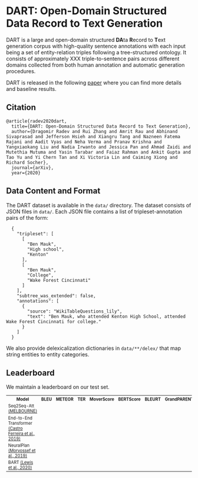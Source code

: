 # DART: Open-Domain Structured Data Record to Text Generation

DART is a large and open-domain structured **DA**ta **R**ecord to **T**ext generation corpus with high-quality sentence annotations with each input being a set of entity-relation triples following a tree-structured ontology.
It consists of approximately XXX triple-to-sentence pairs across different domains collected from both human annotation and automatic generation procedures.

DART is released in the following [paper]() where you can find more details and baseline results.

## Citation
```
@article{radev2020dart,
  title={DART: Open-Domain Structured Data Record to Text Generation},
  author={Dragomir Radev and Rui Zhang and Amrit Rau and Abhinand Sivaprasad and Jefferson Hsieh and Xiangru Tang and Nazneen Fatema Rajani and Aadit Vyas and Neha Verma and Pranav Krishna and Yangxiaokang Liu and Nadia Irwanto and Jessica Pan and Ahmad Zaidi and Mutethia Mutuma and Yasin Tarabar and Faiaz Rahman and Ankit Gupta and Tao Yu and Yi Chern Tan and Xi Victoria Lin and Caiming Xiong and Richard Socher},
  journal={arXiv},
  year={2020}
```

## Data Content and Format
The DART dataset is available in the `data/` directory. The dataset consists of JSON files in `data/`. Each JSON file contains a list of tripleset-annotation pairs of the form:
```
  {
    "tripleset": [
      [
        "Ben Mauk",
        "High school",
        "Kenton"
      ],
      [
        "Ben Mauk",
        "College",
        "Wake Forest Cincinnati"
      ]
    ],
    "subtree_was_extended": false,
    "annotations": [
      {
        "source": "WikiTableQuestions_lily",
        "text": "Ben Mauk, who attended Kenton High School, attended Wake Forest Cincinnati for college."
      }
    ]
  }
```

We also provide delexicalization dictionaries in `data/**/delex/` that map string entities to entity categories.

<!-- ## Baseline Models -->

<!-- ## Evaluation -->
<!-- We use the following evaluation metrics

### GrandPARENT

### BLEU

### METEOR

### TER

### MoverScore

### BERTScore

### BLEURT -->

## Leaderboard

We maintain a leaderboard on our test set.


<table style='font-size:80%'>
  <tr>
    <th>Model</th>
    <th>BLEU</th>
    <th>METEOR</th>
    <th>TER</th>
    <th>MoverScore</th>
    <th>BERTScore</th>
    <th>BLEURT</th>
    <th>GrandPARENT</th>
  </tr>
  <tr>
    <td> Seq2Seq-Att <a href="https://webnlg-challenge.loria.fr/files/melbourne_report.pdf"> (MELBOURNE) </a></td>
    <td><b></b></td>
    <td><b></b></td>
    <td><b></b></td>
    <td><b></b></td>
    <td><b></b></td>
    <td><b></b></td>
    <td><b></b></td>
  </tr>
  <tr>
    <td> End-to-End Transformer <a href="https://arxiv.org/pdf/1908.09022.pdf"> (Castro Ferreira et al., 2019) </a></td>
    <td> </td>
    <td> </td>
    <td> </td>
    <td> </td>
    <td> </td>
    <td> </td>
    <td> </td>
  </tr>
  <tr>
    <td> NeuralPlan <a href="https://arxiv.org/pdf/1909.09986.pdf"> (Moryossef et al., 2019) </a></td>
    <td> </td>
    <td> </td>
    <td> </td>
    <td> </td>
    <td> </td>
    <td> </td>
    <td> </td>
  </tr>
  <tr>
    <td> BART <a href="https://arxiv.org/pdf/1910.13461.pdf"> (Lewis et al., 2020) </a></td>
    <td> </td>
    <td> </td>
    <td> </td>
    <td> </td>
    <td> </td>
    <td> </td>
    <td> </td>
  </tr>
</table>

